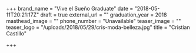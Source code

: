 +++
brand_name = "Vive el Sueño Graduate"
date = "2018-05-11T20:21:17Z"
draft = true
external_url = ""
graduation_year = 2018
masthead_image = ""
phone_number = "Unavailable"
teaser_image = ""
teaser_logo = "/uploads/2018/05/29/cris-moda-belleza.jpg"
title = "Cristian Castillo"

+++
